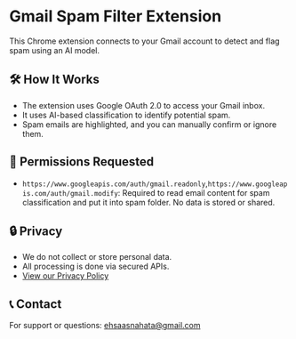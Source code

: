 # Gmail Spam Filter Extension

This Chrome extension connects to your Gmail account to detect and flag spam using an AI model.

## 🛠 How It Works
- The extension uses Google OAuth 2.0 to access your Gmail inbox.
- It uses AI-based classification to identify potential spam.
- Spam emails are highlighted, and you can manually confirm or ignore them.

## 🔐 Permissions Requested
- `https://www.googleapis.com/auth/gmail.readonly`,`https://www.googleapis.com/auth/gmail.modify`: Required to read email content for spam classification and put it into spam folder. No data is stored or shared.

## 🔒 Privacy
- We do not collect or store personal data.
- All processing is done via secured APIs.
- [View our Privacy Policy](https://github.com/EhsaasN/spam-filter-extension/blob/main/privacy-policy)  

## 📞 Contact
For support or questions: [ehsaasnahata@gmail.com](mailto:ehsaasnahata@gmail.com)
